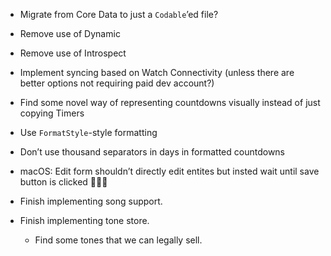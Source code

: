 
* Migrate from Core Data to just a `Codable`’ed file?
* Remove use of Dynamic
* Remove use of Introspect 
* Implement syncing based on Watch Connectivity (unless there are better options not requiring paid dev account?)
* Find some novel way of representing countdowns visually instead of just copying Timers
* Use `FormatStyle`-style formatting
* Don’t use thousand separators in days in formatted countdowns
* macOS: Edit form shouldn’t directly edit entites but insted wait until save button is clicked 🤦🏻‍♀️

* Finish implementing song support.
* Finish implementing tone store.
  - Find some tones that we can legally sell. 
